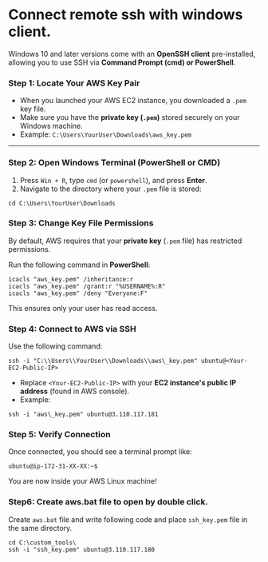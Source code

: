 # Connect remote ssh with windows client.

Windows 10 and later versions come with an **OpenSSH client** pre-installed, allowing you to use SSH via **Command Prompt (cmd) or PowerShell**.

### **Step 1: Locate Your AWS Key Pair**

*   When you launched your AWS EC2 instance, you downloaded a `.pem` key file.
*   Make sure you have the **private key (`.pem`)** stored securely on your Windows machine.
*   Example: `C:\Users\YourUser\Downloads\aws_key.pem`

---

### **Step 2: Open Windows Terminal (PowerShell or CMD)**

1.  Press `Win + R`, type `cmd` (or `powershell`), and press **Enter**.
2.  Navigate to the directory where your `.pem` file is stored:

```
cd C:\Users\YourUser\Downloads
```


### **Step 3: Change Key File Permissions**

By default, AWS requires that your **private key** (`.pem` file) has restricted permissions.

Run the following command in **PowerShell**:

```
icacls "aws_key.pem" /inheritance:r
icacls "aws_key.pem" /grant:r "%USERNAME%:R"
icacls "aws_key.pem" /deny "Everyone:F"
```

This ensures only your user has read access.



### **Step 4: Connect to AWS via SSH**

Use the following command:

```
ssh -i "C:\\Users\\YourUser\\Downloads\\aws\_key.pem" ubuntu@<Your-EC2-Public-IP>
```

*   Replace `<Your-EC2-Public-IP>` with your **EC2 instance's public IP address** (found in AWS console).
*   Example:

```
ssh -i "aws\_key.pem" ubuntu@3.110.117.181
```

### **Step 5: Verify Connection**

Once connected, you should see a terminal prompt like:

```
ubuntu@ip-172-31-XX-XX:~$
```

You are now inside your AWS Linux machine!

### Step6: Create aws.bat file to open by double click.

Create `aws.bat` file and write following code and place `ssh_key.pem` file in the same directory.
```
cd C:\custom_tools\
ssh -i "ssh_key.pem" ubuntu@3.110.117.180
```



